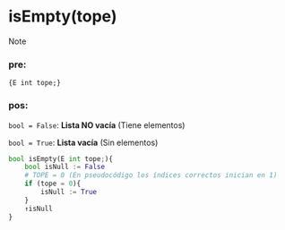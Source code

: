 # isEmpty(tope)

> [!NOTE]
> ### pre: 
> `{E int tope;}`
>
> ### pos:
>	`bool = False`: **Lista NO vacía** (Tiene elementos)
>
>	`bool = True`: **Lista vacía** (Sin elementos)

```py
bool isEmpty(E int tope;){
    bool isNull := False
    # TOPE = 0 (En pseudocódigo los índices correctos inician en 1)
	if (tope = 0){
        isNull := True
    }
    ↑isNull
}
```